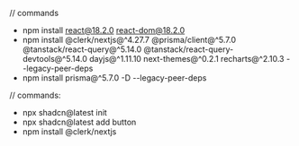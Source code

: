 // commands
- npm install react@18.2.0 react-dom@18.2.0
- npm install @clerk/nextjs@^4.27.7 @prisma/client@^5.7.0 @tanstack/react-query@^5.14.0 @tanstack/react-query-devtools@^5.14.0 dayjs@^1.11.10 next-themes@^0.2.1 recharts@^2.10.3 --legacy-peer-deps
- npm install prisma@^5.7.0 -D --legacy-peer-deps

// commands:
- npx shadcn@latest init
- npx shadcn@latest add button
- npm install @clerk/nextjs